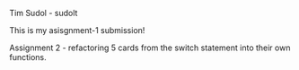 Tim Sudol - sudolt

This is my asisgnment-1 submission!

Assignment 2 - refactoring 5 cards from the switch statement into their own
functions.
